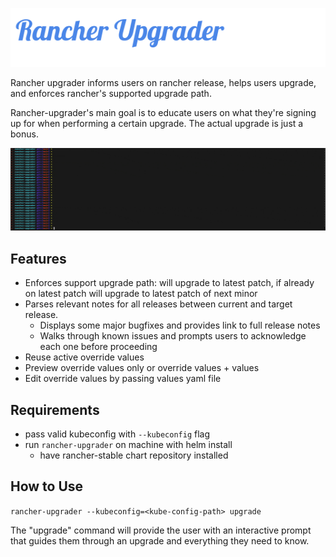 ![rancher-upgrader](assets/rancher-upgrader.png)

Rancher upgrader informs users on rancher release, helps users upgrade, and enforces rancher's supported upgrade path.

Rancher-upgrader's main goal is to educate users on what they're signing up for when performing a certain upgrade. The actual upgrade is just a bonus.

![rancher-upgrader](assets/rancher-upgrader.gif)

## Features
* Enforces support upgrade path: will upgrade to latest patch, if already on latest patch will upgrade to latest patch of next minor
* Parses relevant notes for all releases between current and target release.
    * Displays some major bugfixes and provides link to full release notes
    * Walks through known issues and prompts users to acknowledge each one before proceeding
* Reuse active override values
* Preview override values only or override values + values
* Edit override values by passing values yaml file

## Requirements
* pass valid kubeconfig with `--kubeconfig` flag
* run `rancher-upgrader` on machine with helm install
    * have rancher-stable chart repository installed

## How to Use
`rancher-upgrader --kubeconfig=<kube-config-path> upgrade`

The "upgrade" command will provide the user with an interactive prompt that guides them through an upgrade and everything they need to know.
